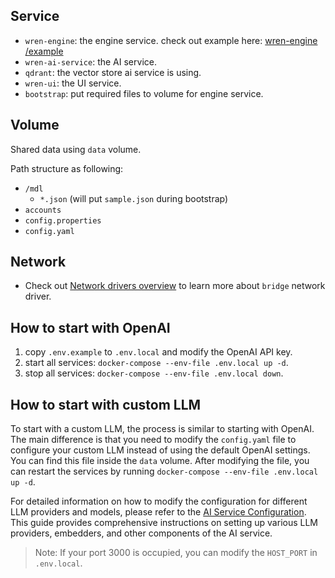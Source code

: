 ## Service

- `wren-engine`: the engine service. check out example here: [wren-engine
  /example](https://github.com/Canner/wren-engine/tree/main/example)
- `wren-ai-service`: the AI service.
- `qdrant`: the vector store ai service is using.
- `wren-ui`: the UI service.
- `bootstrap`: put required files to volume for engine service.

## Volume

Shared data using `data` volume.

Path structure as following:

- `/mdl`
  - `*.json` (will put `sample.json` during bootstrap)
- `accounts`
- `config.properties`
- `config.yaml`

## Network

- Check out [Network drivers overview](https://docs.docker.com/engine/network/drivers/) to learn more about `bridge` network driver.

## How to start with OpenAI

1. copy `.env.example` to `.env.local` and modify the OpenAI API key.
2. start all services: `docker-compose --env-file .env.local up -d`.
3. stop all services: `docker-compose --env-file .env.local down`.

## How to start with custom LLM

To start with a custom LLM, the process is similar to starting with OpenAI. The main difference is that you need to modify the `config.yaml` file to configure your custom LLM instead of using the default OpenAI settings. You can find this file inside the `data` volume. After modifying the file, you can restart the services by running `docker-compose --env-file .env.local up -d`.

For detailed information on how to modify the configuration for different LLM providers and models, please refer to the [AI Service Configuration](../wren-ai-service/docs/configuration.md). This guide provides comprehensive instructions on setting up various LLM providers, embedders, and other components of the AI service.

> Note: If your port 3000 is occupied, you can modify the `HOST_PORT` in `.env.local`.
